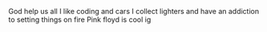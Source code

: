 God help us all
I like coding and cars
I collect lighters and have an addiction to setting things on fire
Pink floyd is cool ig
